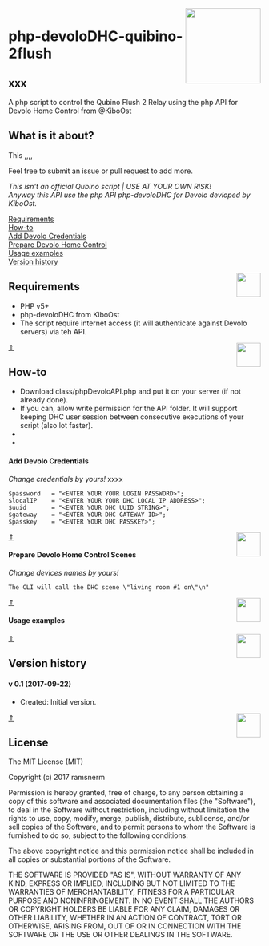 <img align="right" src="/readmeAssets/qubino_control.jpg" width="150">

# php-devoloDHC-quibino-2flush

## xxx
A php script to control the Qubino Flush 2 Relay using the php API for Devolo Home Control from @KiboOst

## What is it about?

This ,,,,

Feel free to submit an issue or pull request to add more.

*This isn't an official Qubino script | USE AT YOUR OWN RISK!<br />
Anyway this API use the php API php-devoloDHC for Devolo devloped by KiboOst.*

[Requirements](#requirements)<br />
[How-to](#how-to)<br />
[Add Devolo Credentials](#add-Devolo-credentials)<br />
[Prepare Devolo Home Control](#prepare-devolo-home-control-scenes)<br />
[Usage examples](#usage-example)<br />
[Version history](#version-history)<br />

<img align="right" src="/readmeAssets/requirements.png" width="48">

## Requirements
- PHP v5+
- php-devoloDHC from KiboOst
- The script require internet access (it will authenticate against Devolo servers) via teh API.

[&#8657;](#php-devoloDHC-quibino-2flush)
<img align="right" src="/readmeAssets/howto.png" width="48">

## How-to
- Download class/phpDevoloAPI.php and put it on your server (if not already done).
- If you can, allow write permission for the API folder. It will support keeping DHC user session between consecutive executions of your script (also lot faster).
- 
- 

#### Add Devolo Credentials
*Change credentials by yours!*
xxxx

```$login 		= "<ENTER YOUR YOUR LOGIN E-MAIL ADDRESS>";
$password 	= "<ENTER YOUR YOUR LOGIN PASSWORD>";
$localIP 	= "<ENTER YOUR YOUR DHC LOCAL IP ADDRESS>";
$uuid 		= "<ENTER YOUR DHC UUID STRING>";
$gateway 	= "<ENTER YOUR DHC GATEWAY ID>";
$passkey 	= "<ENTER YOUR DHC PASSKEY>";
```

[&#8657;](#php-devoloDHC-quibino-2flush)
<img align="right" src="/readmeAssets/read.png" width="48">

#### Prepare Devolo Home Control Scenes<br />
*Change devices names by yours!*

```
The CLI will call the DHC scene \"living room #1 on\"\n"
```

[&#8657;](#php-devoloDHC-quibino-2flush)
<img align="right" src="/readmeAssets/set.png" width="48">

#### Usage examples<br />


[&#8657;](#php-devoloDHC-quibino-2flush)
<img align="right" src="/readmeAssets/changes.png" width="48">

## Version history

#### v 0.1 (2017-09-22)
- Created: Initial version.

[&#8657;](#php-devoloDHC-quibino-2flush)
<img align="right" src="/readmeAssets/mit.png" width="48">

## License

The MIT License (MIT)

Copyright (c) 2017 ramsnerm

Permission is hereby granted, free of charge, to any person obtaining a copy
of this software and associated documentation files (the "Software"), to deal
in the Software without restriction, including without limitation the rights
to use, copy, modify, merge, publish, distribute, sublicense, and/or sell
copies of the Software, and to permit persons to whom the Software is
furnished to do so, subject to the following conditions:

The above copyright notice and this permission notice shall be included in all
copies or substantial portions of the Software.

THE SOFTWARE IS PROVIDED "AS IS", WITHOUT WARRANTY OF ANY KIND, EXPRESS OR
IMPLIED, INCLUDING BUT NOT LIMITED TO THE WARRANTIES OF MERCHANTABILITY,
FITNESS FOR A PARTICULAR PURPOSE AND NONINFRINGEMENT. IN NO EVENT SHALL THE
AUTHORS OR COPYRIGHT HOLDERS BE LIABLE FOR ANY CLAIM, DAMAGES OR OTHER
LIABILITY, WHETHER IN AN ACTION OF CONTRACT, TORT OR OTHERWISE, ARISING FROM,
OUT OF OR IN CONNECTION WITH THE SOFTWARE OR THE USE OR OTHER DEALINGS IN THE
SOFTWARE.
